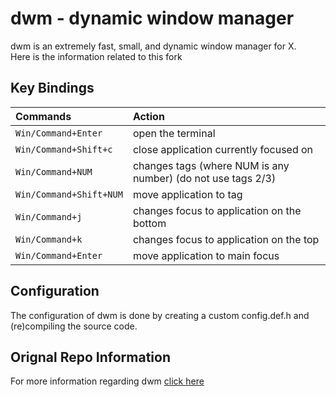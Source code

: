 dwm - dynamic window manager
============================
dwm is an extremely fast, small, and dynamic window manager for X.  
Here is the information related to this fork 

Key Bindings 
-------------

| Commands                  | Action                                                       |   
|:--------------------------|:-------------------------------------------------------------| 
| `Win/Command+Enter`       | open the terminal                                            |
| `Win/Command+Shift+c`     | close application currently focused on                       |
| `Win/Command+NUM`         | changes tags (where NUM is any number) (do not use tags 2/3) |
| `Win/Command+Shift+NUM`   | move application to tag                                      | 
| `Win/Command+j`           | changes focus to application on the bottom                   |
| `Win/Command+k`           | changes focus to application on the top                      |
| `Win/Command+Enter`       | move application to main focus                               |

Configuration
-------------
The configuration of dwm is done by creating a custom config.def.h
and (re)compiling the source code.

Orignal Repo Information
------------------------
For more information regarding dwm [click here](https://dwm.suckless.org/tutorial/)
